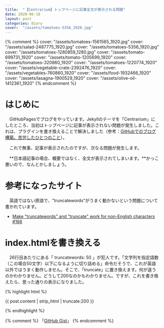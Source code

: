 ```yaml
---
title:  "【Centrarium】トップページに記事全文が表示される問題"
date: 2020-06-18
layout: post
categories: Diary
cover:  "/assets/tomatoes-5356_1920.jpg"
---
```

{% comment %}
cover:  "/assets/tomatoes-1561565_1920.jpg"
cover:  "/assets/salad-2487775_1920.jpg"
cover:  "/assets/tomatoes-5356_1920.jpg"
cover:  "/assets/tomatoes-1280859_1280.jpg"
cover:  "/assets/tomato-699731_1920"
cover:  "/assets/tomato-1205699_1920"
cover:  "/assets/tomatoes-320860_1920"
cover:  "/assets/tomatoes-1220774_1920"
cover:  "/assets/vegetable-crate-2392476_1920"
cover:  "/assets/vegetables-760860_1920"
cover:  "/assets/food-1932466_1920"
cover:  "/assets/lasagna-1900529_1920"
cover:  "/assets/olive-oil-1412361_1920"
{% endcomment %}


# はじめに
　GitHubPagesでブログをやっています。Jekyllのテーマを「Centrarium」にしたところ、当初はトップページに記事が表示されない問題が発生しました。これは、プラグインを書き換えることで解決しました（参考：[GitHubでのブログ構築。苦労したひとつのこと](https://hoiko-takahashi.github.io/hoiko-blog/diary/2020/06/17/My-Blog-is-started.html)）。

　これで無事、記事が表示されたのですが、次なる問題が発生します。

　**日本語記事の場合、概要ではなく、全文が表示されてしまいます。**かっこ悪いので、なんとかしましょう。

# 参考になったサイト
　英語ではない原語で、"truncatewords"がうまく動かないという問題について書かれています。

* [Make "truncatewords" and "truncate" work for non-English characters #166](https://github.com/Shopify/liquid/issues/166)  

# index.htmlを書き換える
　26行目あたりにある「 truncatewords: 50 」が犯人です。「文字列を指定語数（この場合50文字）以下になるように切り詰める」命令だそうで、これが英語以外ではうまく動作しません。そこで、「truncate」に置き換えます。何が違うのかわかりません。どうして200なのかもわかりません。ですが、これを書き換えたら、思った通りの表示になりました。

<script src="https://gist.github.com/Hoiko-Takahashi/9eefb8a5e2157b8c93f58ee709bb2364.js"></script>

{% highlight html %}    
    <section class="post-excerpt" itemprop="description">
      <!-- p>{{ post.content | strip_html | truncatewords: 50 }}</p -->
      <p>{{ post.content | strip_html | truncate:200 }}</p>
    </section>
{% endhighlight %}

{% comment %}
「[GitHub Gist](https://gist.github.com/)」
{% endcomment %}
